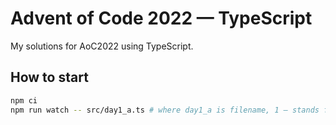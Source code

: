 # Advent of Code 2022 — TypeScript

My solutions for AoC2022 using TypeScript.

## How to start
```sh
npm ci
npm run watch -- src/day1_a.ts # where day1_a is filename, 1 — stands for day, a or b — stands for part of problem
```
